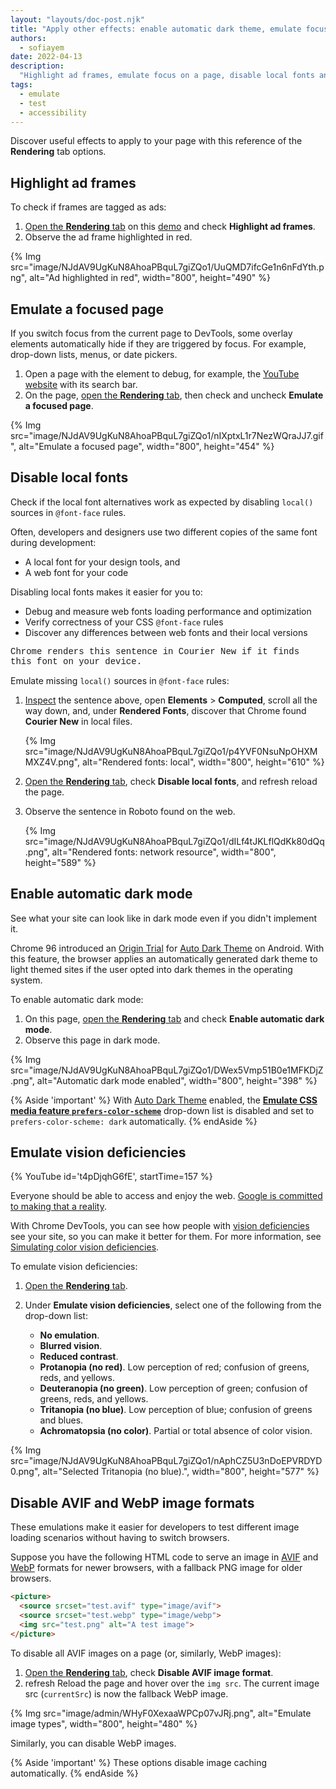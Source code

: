 ```yaml
---
layout: "layouts/doc-post.njk"
title: "Apply other effects: enable automatic dark theme, emulate focus, and more"
authors:
  - sofiayem
date: 2022-04-13
description:
  "Highlight ad frames, emulate focus on a page, disable local fonts and image formats, enable an automatic dark theme, and emulate vision deficiencies."
tags:
  - emulate
  - test
  - accessibility
---
```


<link href="https://fonts.googleapis.com/icon?family=Material+Icons"
      rel="stylesheet">

Discover useful effects to apply to your page with this reference of the **Rendering** tab options.

## Highlight ad frames

To check if frames are tagged as ads:

1. [Open the **Rendering** tab](/docs/devtools/rendering#open-rendering) on this [demo](https://heavy-ads.glitch.me/) and check **Highlight ad frames**.
1. Observe the ad frame highlighted in red.

{% Img src="image/NJdAV9UgKuN8AhoaPBquL7giZQo1/UuQMD7ifcGe1n6nFdYth.png", alt="Ad highlighted in red", width="800", height="490" %}

## Emulate a focused page

If you switch focus from the current page to DevTools, some overlay elements automatically hide if they are triggered by focus. For example, drop-down lists, menus, or date pickers.

1. Open a page with the element to debug, for example, the [YouTube website](https://www.youtube.com/watch?v=zFVWeOKZBHs) with its search bar.
1. On the page, [open the **Rendering** tab](/docs/devtools/rendering#open-rendering), then check and uncheck **Emulate a focused page**.

<div class="elevation--2">
{% Img src="image/NJdAV9UgKuN8AhoaPBquL7giZQo1/nIXptxL1r7NezWQraJJ7.gif", alt="Emulate a focused page", width="800", height="454" %}
</div>

## Disable local fonts

Check if the local font alternatives work as expected by disabling `local()` sources in `@font-face` rules.

Often, developers and designers use two different copies of the same font during development:

- A local font for your design tools, and
- A web font for your code

Disabling local fonts makes it easier for you to:

- Debug and measure web fonts loading performance and optimization
- Verify correctness of your CSS `@font-face` rules
- Discover any differences between web fonts and their local versions

<style>
    @font-face {
      font-family: "Courier New";
      src: local("Courier New"), url(https://fonts.gstatic.com/s/roboto/v29/KFOmCnqEu92Fr1Mu4mxKKTU1Kg.woff2) format('woff2');
    }
    .text-box {
      font-family: 'Courier New';
    }
</style>
<div class="text-box">Chrome renders this sentence in Courier New if it finds this font on your device.</div>

Emulate missing `local()` sources in `@font-face` rules:

1. [Inspect](/docs/devtools/open/#elements) the sentence above, open **Elements** > **Computed**, scroll all the way down, and, under **Rendered Fonts**, discover that Chrome found **Courier New** in local files.

   {% Img src="image/NJdAV9UgKuN8AhoaPBquL7giZQo1/p4YVF0NsuNpOHXMMXZ4V.png", alt="Rendered fonts: local", width="800", height="610" %}

1. [Open the **Rendering** tab](/docs/devtools/rendering#open-rendering), check **Disable local fonts**, and <span class="material-icons">refresh</span> reload the page.
1. Observe the sentence in Roboto found on the web.

   {% Img src="image/NJdAV9UgKuN8AhoaPBquL7giZQo1/dILf4tJKLflQdKk80dQq.png", alt="Rendered fonts: network resource", width="800", height="589" %}

## Enable automatic dark mode

See what your site can look like in dark mode even if you didn't implement it.

Chrome 96 introduced an [Origin Trial](/blog/origin-trials/) for [Auto Dark Theme](/blog/auto-dark-theme/) on Android. With this feature, the browser applies an automatically generated dark theme to light themed sites if the user opted into dark themes in the operating system.

To enable automatic dark mode:

1. On this page, [open the **Rendering** tab](/docs/devtools/rendering#open-rendering) and check **Enable automatic dark mode**.
1. Observe this page in dark mode.

{% Img src="image/NJdAV9UgKuN8AhoaPBquL7giZQo1/DWex5Vmp51B0e1MFKDjZ.png", alt="Automatic dark mode enabled", width="800", height="398" %}

{% Aside 'important' %}
With [Auto Dark Theme](/blog/auto-dark-theme/) enabled, the [**Emulate CSS media feature `prefers-color-scheme`**](/docs/devtools/rendering/emulate-css/#emulate-css-media-feature-prefers-color-scheme) drop-down list is disabled and set to `prefers-color-scheme: dark` automatically.
{% endAside %}

## Emulate vision deficiencies

{% YouTube id='t4pDjqhG6fE', startTime=157 %}

Everyone should be able to access and enjoy the web. [Google is committed to making that a reality](https://www.google.com/accessibility/).

With Chrome DevTools, you can see how people with [vision deficiencies](https://web.dev/learn/accessibility/color-contrast/) see your site, so you can make it better for them. For more information, see [Simulating color vision deficiencies](/blog/cvd/).

To emulate vision deficiencies:

1. [Open the **Rendering** tab](/docs/devtools/rendering#open-rendering).
1. Under **Emulate vision deficiencies**, select one of the following from the drop-down list:

   - **No emulation**.
   - **Blurred vision**.
   - **Reduced contrast**. 
   - **Protanopia (no red)**. Low perception of red; confusion of greens, reds, and yellows.
   - **Deuteranopia (no green)**. Low perception of green; confusion of greens, reds, and yellows.
   - **Tritanopia (no blue)**. Low perception of blue; confusion of greens and blues.
   - **Achromatopsia (no color)**. Partial or total absence of color vision.

{% Img src="image/NJdAV9UgKuN8AhoaPBquL7giZQo1/nAphCZ5U3nDoEPVRDYD0.png", alt="Selected Tritanopia (no blue).", width="800", height="577" %}

## Disable AVIF and WebP image formats

These emulations make it easier for developers to test different image loading scenarios without having to switch browsers.

Suppose you have the following HTML code to serve an image in [AVIF](https://web.dev/compress-images-avif/) and [WebP](https://web.dev/serve-images-webp/) formats for newer browsers, with a fallback PNG image for older browsers.

```html
<picture>
  <source srcset="test.avif" type="image/avif">
  <source srcset="test.webp" type="image/webp">
  <img src="test.png" alt="A test image">
</picture>
```

To disable all AVIF images on a page (or, similarly, WebP images):

1. [Open the **Rendering** tab](/docs/devtools/rendering#open-rendering), check **Disable AVIF image format**.
1. <span class="material-icons">refresh</span> Reload the page and hover over the
`img src`. The current image src (`currentSrc`) is now the fallback WebP image.

{% Img src="image/admin/WHyF0XexaaWPCp07vJRj.png", alt="Emulate image types", width="800", height="480" %}

Similarly, you can disable WebP images. 

{% Aside 'important' %}
These options disable image caching automatically. 
{% endAside %}
